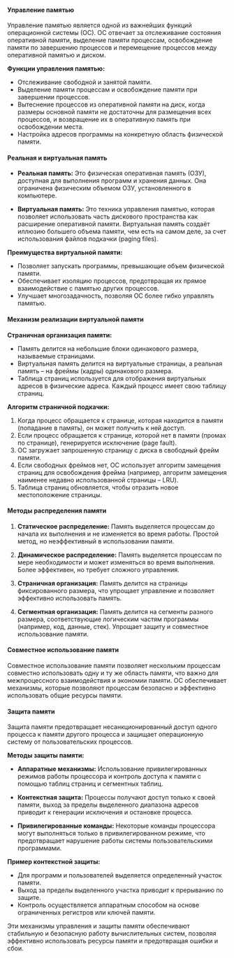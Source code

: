 #### Управление памятью

Управление памятью является одной из важнейших функций операционной системы (ОС). ОС отвечает за отслеживание состояния оперативной памяти, выделение памяти процессам, освобождение памяти по завершению процессов и перемещение процессов между оперативной памятью и диском.

**Функции управления памятью:**
- Отслеживание свободной и занятой памяти.
- Выделение памяти процессам и освобождение памяти при завершении процессов.
- Вытеснение процессов из оперативной памяти на диск, когда размеры основной памяти не достаточны для размещения всех процессов, и возвращение их в оперативную память при освобождении места.
- Настройка адресов программы на конкретную область физической памяти.

#### Реальная и виртуальная память

- **Реальная память:** Это физическая оперативная память (ОЗУ), доступная для выполнения программ и хранения данных. Она ограничена физическим объемом ОЗУ, установленного в компьютере.
  
- **Виртуальная память:** Это техника управления памятью, которая позволяет использовать часть дискового пространства как расширение оперативной памяти. Виртуальная память создаёт иллюзию большего объема памяти, чем есть на самом деле, за счет использования файлов подкачки (paging files).

**Преимущества виртуальной памяти:**
- Позволяет запускать программы, превышающие объем физической памяти.
- Обеспечивает изоляцию процессов, предотвращая их прямое взаимодействие с памятью других процессов.
- Улучшает многозадачность, позволяя ОС более гибко управлять памятью.

#### Механизм реализации виртуальной памяти

**Страничная организация памяти:** 
- Память делится на небольшие блоки одинакового размера, называемые страницами.
- Виртуальная память делится на виртуальные страницы, а реальная память – на фреймы (кадры) одинакового размера.
- Таблица страниц используется для отображения виртуальных адресов в физические адреса. Каждый процесс имеет свою таблицу страниц.

**Алгоритм страничной подкачки:**
1. Когда процесс обращается к странице, которая находится в памяти (попадание в память), он может получить к ней доступ.
2. Если процесс обращается к странице, которой нет в памяти (промах по странице), генерируется исключение (page fault).
3. ОС загружает запрошенную страницу с диска в свободный фрейм памяти.
4. Если свободных фреймов нет, ОС использует алгоритм замещения страниц для освобождения фрейма (например, алгоритм замещения наименее недавно использованной страницы – LRU).
5. Таблица страниц обновляется, чтобы отразить новое местоположение страницы.

#### Методы распределения памяти

1. **Статическое распределение:** Память выделяется процессам до начала их выполнения и не изменяется во время работы. Простой метод, но неэффективный в использовании памяти.
  
2. **Динамическое распределение:** Память выделяется процессам по мере необходимости и может изменяться во время выполнения. Более эффективен, но требует сложного управления.

3. **Страничная организация:** Память делится на страницы фиксированного размера, что упрощает управление и позволяет эффективно использовать память.

4. **Сегментная организация:** Память делится на сегменты разного размера, соответствующие логическим частям программы (например, код, данные, стек). Упрощает защиту и совместное использование памяти.

#### Совместное использование памяти

Совместное использование памяти позволяет нескольким процессам совместно использовать одну и ту же область памяти, что важно для межпроцессного взаимодействия и экономии памяти. ОС обеспечивает механизмы, которые позволяют процессам безопасно и эффективно использовать общие ресурсы памяти.

#### Защита памяти

Защита памяти предотвращает несанкционированный доступ одного процесса к памяти другого процесса и защищает операционную систему от пользовательских процессов.

**Методы защиты памяти:**
- **Аппаратные механизмы:** Использование привилегированных режимов работы процессора и контроль доступа к памяти с помощью таблиц страниц и сегментных таблиц.
  
- **Контекстная защита:** Процессы получают доступ только к своей памяти, выход за пределы выделенного диапазона адресов приводит к генерации исключения и остановке процесса.
  
- **Привилегированные команды:** Некоторые команды процессора могут выполняться только в привилегированном режиме, что предотвращает нарушение работы системы пользовательскими программами.

**Пример контекстной защиты:**
- Для программ и пользователей выделяется определенный участок памяти.
- Выход за пределы выделенного участка приводит к прерыванию по защите.
- Контроль осуществляется аппаратным способом на основе ограниченных регистров или ключей памяти.

Эти механизмы управления и защиты памяти обеспечивают стабильную и безопасную работу вычислительных систем, позволяя эффективно использовать ресурсы памяти и предотвращая ошибки и сбои.